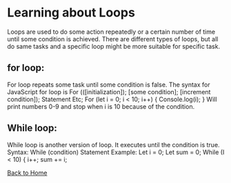 
# Learning about Loops
Loops are used to do some action repeatedly or a certain number of time until some condition is achieved. There are different types of loops, but all do same tasks and a specific loop might be more suitable for specific task.
## for loop:
For loop repeats some task until some condition is false. The syntax for JavaScript for loop is
For (([initialization]); [some condition]; [increment condition]);
Statement
Etc;
For (let i = 0; i < 10; i++) {
	Console.log(i);
}
Will print numbers 0-9 and stop when i is 10 because of the condition.

## While loop:
While loop is another version of loop. It executes until the condition is true.
Syntax:
While (condition)
Statement
Example:
Let i = 0;
Let sum = 0;
While (I < 10) {
i++;
sum += i;



[Back to Home](README.md)